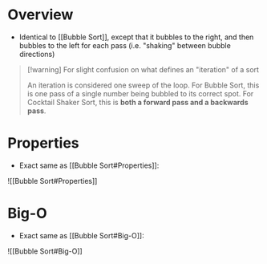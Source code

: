 # Overview
- Identical to [[Bubble Sort]], except that it bubbles to the right, and then bubbles to the left for each pass (i.e. "shaking" between bubble directions)

> [!warning] For slight confusion on what defines an "iteration" of a sort
> 
> An iteration is considered one sweep of the loop. For Bubble Sort, this is one pass of a single number being bubbled to its correct spot. For Cocktail Shaker Sort, this is **both a forward pass and a backwards pass**.


# Properties
- Exact same as [[Bubble Sort#Properties]]:

![[Bubble Sort#Properties]]
# Big-O
- Exact same as [[Bubble Sort#Big-O]]:

![[Bubble Sort#Big-O]]